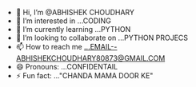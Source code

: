 - 👋 Hi, I’m @ABHISHEK CHOUDHARY
- 👀 I’m interested in ...CODING
- 🌱 I’m currently learning ...PYTHON
- 💞️ I’m looking to collaborate on ...PYTHON PROJECS
- 📫 How to reach me ...EMAIL--ABHISHEKCHOUDHARY80873@GMAIL.COM
- 😄 Pronouns: ...CONFIDENTAIL
- ⚡ Fun fact: ..."CHANDA MAMA DOOR KE" 

<!---
Abhishekchoudhary76/Abhishekchoudhary76 is a ✨ special ✨ repository because its `README.md` (this file) appears on your GitHub profile.
You can click the Preview link to take a look at your changes.
--->
